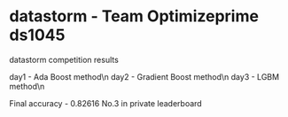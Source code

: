 # datastorm - Team Optimizeprime ds1045
datastorm competition results

day1 - Ada Boost method\n
day2 - Gradient Boost method\n
day3 - LGBM method\n

Final accuracy - 0.82616  No.3 in private leaderboard
